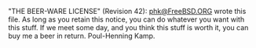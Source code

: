 "THE BEER-WARE LICENSE" (Revision 42):
<phk@FreeBSD.ORG> wrote this file. As long as you retain this notice, you
can do whatever you want with this stuff. If we meet some day, and you think
this stuff is worth it, you can buy me a beer in return. Poul-Henning Kamp.